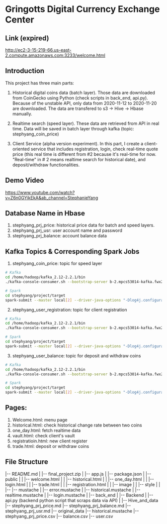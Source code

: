 # Gringotts Digital Currency Exchange Center

## Link (expired)

http://ec2-3-15-219-66.us-east-2.compute.amazonaws.com:3233/welcome.html

## Introduction

This project has three main parts:

1. Historical digital coins data (batch layer). Those data are downloaded from CoinGecko using Python (check scripts in back_end, api.py). Because of the unstable API, only data from 2020-11-12 to 2020-11-20 are downloaded. The data are transfered to s3 -> Hive -> Hbase manually.

2. Realtime search (speed layer). These data are  retrieved from API in real time. Data will be saved in batch layer through kafka (topic: stephyang_coin_price)

3. Client Service (alpha version experiment). In this part, I create a client-oriented service that includes registration, login, check real-time quote price (this real time is different from #2 because it's real-time for now. "Real-time" in # 2 means realtime search for historical date), and deposit/withdraw functionalities.

## Demo Video

https://www.youtube.com/watch?v=Z6n0GYikEkA&ab_channel=StephanieYang

## Database Name in Hbase

1. stephyang_prj_price: historical price data for batch and speed layers.
2. stephyang_prj_usr: user account name and password
3. stephyang_prj_balance: account balance data

## Kafka Topics & Corresponding Spark Jobs

1. stephyang_coin_price: topic for speed layer

```bash
# Kafka
cd /home/hadoop/kafka_2.12-2.2.1/bin
./kafka-console-consumer.sh --bootstrap-server b-2.mpcs53014-kafka.fwx2ly.c4.kafka.us-east-2.amazonaws.com:9092,b-1.mpcs53014-kafka.fwx2ly.c4.kafka.us-east-2.amazonaws.com:9092 --topic stephyang_coin_price

# Spark
cd stephyang/project/target
spark-submit --master local[2] --driver-java-options "-Dlog4j.configuration=file:///home/hadoop/ss.log4j.properties" --class StreamPrice uber-stephyang_project-1.0-SNAPSHOT.jar b-1.mpcs53014-kafka.fwx2ly.c4.kafka.us-east-2.amazonaws.com:9092,b-2.mpcs53014-kafka.fwx2ly.c4.kafka.us-east-2.amazonaws.com:9092

```

2. stephyang_user_registration: topic for client registration

```bash
# Kafka
cd /home/hadoop/kafka_2.12-2.2.1/bin
./kafka-console-consumer.sh --bootstrap-server b-2.mpcs53014-kafka.fwx2ly.c4.kafka.us-east-2.amazonaws.com:9092,b-1.mpcs53014-kafka.fwx2ly.c4.kafka.us-east-2.amazonaws.com:9092 --topic stephyang_user_registration

# Spark
cd stephyang/project/target
spark-submit --master local[2] --driver-java-options "-Dlog4j.configuration=file:///home/hadoop/ss.log4j.properties" --class StreamRegistration uber-stephyang_user_reg-1.0-SNAPSHOT.jar b-1.mpcs53014-kafka.fwx2ly.c4.kafka.us-east-2.amazonaws.com:9092,b-2.mpcs53014-kafka.fwx2ly.c4.kafka.us-east-2.amazonaws.com:9092
```

3. stephyang_user_balance: topic for deposit and withdraw coins

```bash
# Kafka
cd /home/hadoop/kafka_2.12-2.2.1/bin
./kafka-console-consumer.sh --bootstrap-server b-2.mpcs53014-kafka.fwx2ly.c4.kafka.us-east-2.amazonaws.com:9092,b-1.mpcs53014-kafka.fwx2ly.c4.kafka.us-east-2.amazonaws.com:9092 --topic stephyang_balance

# Spark
cd stephyang/project/target
spark-submit --master local[2] --driver-java-options "-Dlog4j.configuration=file:///home/hadoop/ss.log4j.properties" --class StreamBalance uber-stephyang_balance-1.0-SNAPSHOT.jar b-1.mpcs53014-kafka.fwx2ly.c4.kafka.us-east-2.amazonaws.com:9092,b-2.mpcs53014-kafka.fwx2ly.c4.kafka.us-east-2.amazonaws.com:9092
```


## Pages:

1. Welcome.html: menu page
2. historical.html: check historical change rate between two coins
3. one_day.html: fetch realtime data
4. vault.html: check client's vault
5. registratioin.html: new client register
6. trade.html: deposit or withdraw coins


## File Structure

|-- README.md
|
|-- final_project.zip
|   |-- app.js
|   |-- package.json
|   |-- public
|   |   |-- welcome.html
|   |   |-- historical.html
|   |   |-- one_day.html
|   |   |-- login.html
|   |   |-- trade.html
|   |   |-- registration.html
|   |   |-- image
|   |   |-- style
|   |
|-- |-- mustache
|       |-- error.mustache
|       |-- historical.mustache
|       |-- realtime.mustache
|       |-- login.mustache
|       |-- back_end
|
|-- Backend
|   |-- api.py  (backend python script that scraps data via API)
|
|-- Hive_and_data
    |-- stephyang_prj_price.md
    |-- stephyang_prj_balance.md
    |-- stephyang_prj_usr.md
    |-- original_data
        |-- historical.mustache
    	|-- stephyang_prj_price.csv
    	|-- balance.csv
    	|-- user.csv



